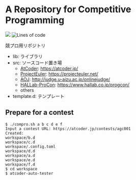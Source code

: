 
# A Repository for Competitive Programming

[![](https://github.com/arkark/competitive-programming/workflows/D/badge.svg)](https://github.com/arkark/competitive-programming/actions)
![Lines of code](https://tokei.rs/b1/github/arkark/competitive-programming?category=code)

競プロ用リポジトリ

- lib: ライブラリ
- src: ソースコード置き場
  - [AtCoder](src/AtCoder): https://atcoder.jp/
  - [ProjectEuler](src/ProjectEuler): https://projecteuler.net/
  - [AOJ](src/AOJ): http://judge.u-aizu.ac.jp/onlinejudge/
  - [HALLab-ProCon](src/HALLab-ProCon): https://www.hallab.co.jp/progcon/
  - others
- template.d: テンプレート

## Prepare for a contest

```terminal
$ ./compro.sh a b c d e f
Input a contest URL: https://atcoder.jp/contests/agc001
Created:
workspace/b.d
workspace/c.d
workspace/.config.toml
workspace/d.d
workspace/a.d
workspace/e.d
workspace/f.d
$ cd workspace
$ atcoder-auto-tester
```
